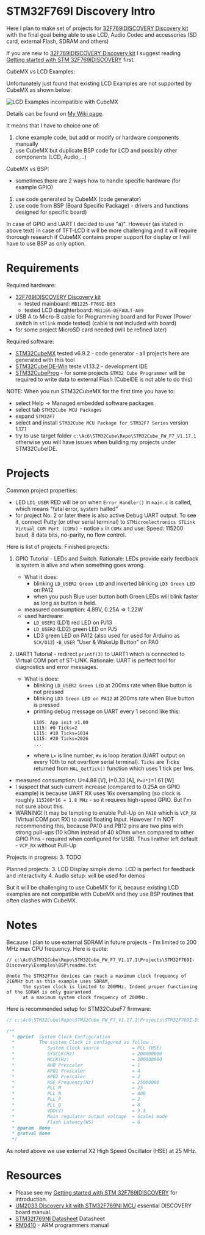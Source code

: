 # STM32F769I Discovery Intro

Here I plan to make set of projects for [32F769IDISCOVERY Discovery kit][32F769IDISCOVERY]
with the final goal being able to use LCD, Audio Codec and accessories (SD card, external Flash, SDRAM and others)

If you are new to [32F769IDISCOVERY Discovery kit][32F769IDISCOVERY] I suggest
reading [Getting started with STM 32F769IDISCOVERY][GS32F769IDISCOVERY] first.

CubeMX vs LCD Examples:

Unfortunately just found that existing LCD Examples are not supported by CubeMX as shown below:

![LCD Examples incompatible with CubeMX](https://github.com/hpaluch/hpaluch.github.io/wiki/files/stm32/cubemx-lcd-ex-incompat.jpg)

Details can be found on [My Wiki page](https://github.com/hpaluch/hpaluch.github.io/wiki/Getting-started-with-32F769IDISCOVERY#cubemx-warning).

It means that I have to choice one of:

1. clone example code, but add or modify or hardware components manually
2. use CubeMX but duplicate BSP code for LCD and possibly other components (LCD, Audio,...)


CubeMX vs BSP:
- sometimes there are 2 ways how to handle specific hardware (for example GPIO)

1. use code generated by CubeMX (code generator)
2. use code from BSP (Board Specific Package) - drivers and functions designed for
   specific board)

In case of GPIO and UART I decided to use "a)". However (as stated in above
text) in case of TFT-LCD it will be more challenging and it will require
thorough research if CubeMX contains proper support for display or I will have
to use BSP as only option.

# Requirements

Required hardware:
* [32F769IDISCOVERY Discovery kit][32F769IDISCOVERY] 
  - tested mainboard: `MB1225-F769I-B03` 
  - tested LCD daughterboard: `MB1166-DEFAULT-A09`
* USB A to Micro-B cable for Programming board and for Power (Power switch in `stlink` mode tested)
  (cable is not included with board)
* for some project MicroSD card needed (will be refined later)

Required software:
* [STM32CubeMX][STM32CubeMX] tested v6.9.2 - code generator - all projects here are generated with this tool
* [STM32CubeIDE-Win][STM32CubeIDE-Win] teste v1.13.2 - development IDE
* [STM32CubeProg][STM32CubeProg] - for some projects `STM32 Cube Programmer` will be required
  to write data to external Flash (CubeIDE is not able to do this)

NOTE: When you run STM32CubeMX for the first time you have to:
- select Help -> Managed embedded software packages
- select tab `STM32Cube MCU Packages`
- expand `STM32F7`
- select and install `STM32Cube MCU Package for STM32F7 Series` version 1.17.1
- try to use target folder `c:\Ac6\STM32Cube\Repo\STM32Cube_FW_F7_V1.17.1` otherwise
  you will have issues when building my projects under  STM32CubeIDE.

# Projects

Common project properties:
- LED `LD1_USER` RED will be on when `Error_Handler()` in `main.c` is called,
  which means "fatal error, system halted"
- for project No. 2 or later there is also active Debug UART output. To see it, connect
  Putty (or other serial terminal) to
  `STMicroelectronics STLink Virtual COM Port (COMx)` - notice `x` in `COMx` and
  use: Speed: 115200 baud, 8 data bits, no-parity, no flow control.

Here is list of projects:
Finished projects:
1. GPIO Tutorial - LEDs and Switch.
   Rationale: LEDs provide early feedback is system is alive and when something
   goes wrong.
   - What it does:
     - blinking `LD_USER2 Green LED` and inverted blinking `LD3 Green LED` on PA12
     - when you push Blue user button both Green LEDs will blink faster as long as button is held.
   - measured consumption: 4.89V, 0.25A => 1.22W
   - used hardware:
     - `LD_USER1` (LD1) red LED on PJ13
     - `LD_USER2` (LD2) green LED on PJ5
     - LD3 green LED on PA12 (also used for used for Arduino as `SCK/D13`)
     -`B_USER` "User & WakeUp Button" on PA0

2. UART1 Tutorial - redirect `printf(3)` to UART1 which is connected to Virtual COM port of ST-LINK.
   Rationale: UART is perfect tool for diagnostics and error messages.
   - What is does:
     - blinking `LD_USER2 Green LED` at 200ms rate when Blue button is not pressed
     - blinking `LD3 Green LED on PA12` at 200ms rate when Blue button is pressed
     - printing debug message on UART every 1 second like this:
       ```
       L105: App init v1.00
       L115: #0 Ticks=2
       L115: #10 Ticks=1014
       L115: #20 Ticks=2026
       ...
       ```
     - where `Lx` is line number, `#x` is loop iteration (UART output on every 10th 
       to not overflow serial terminal). `Ticks` are Ticks returned from `HAL_GetTick()`
       function which uses 1 tick per 1ms.
  - measured consumption: U=4.88 [V], I=0.33 [A], `P=U*I`=1.61 [W]
  - I suspect that such current increase (compared to 0.25A on GPIO example) is because
    UART RX uses 16x oversampling (so clock is roughly `115200*16 = 1.8 MHz` - so it
    requires high-speed GPIO. But I'm not sure about this.
  - WARNING! It may be tempting to enable Pull-Up on `PA10` which is `VCP_RX` (Virtual COM
    port RX) to avoid floating Input. However I'm NOT recommending this, because
    PA10 and PB12 pins are two pins with strong pull-ups (10 kOhm instead of 40 kOhm
    when compared to other GPIO Pins - required when configured for USB).
    Thus I rather left default - `VCP_RX` without Pull-Up

Projects in progress:
3. TODO

Planned projects:
3. LCD Display simple demo. LCD is perfect for feedback and interactivity
4. Audio setup: will be used for demos

But it will be challenging to use CubeMX for it, because existing LCD examples
are not compatible with CubeMX and they use BSP routines that often clashes with CubeMX.

# Notes

Because I plan to use external SDRAM in future projects - I'm limited to 200 MHz max CPU frequency.
Here is quote:
```
// c:\Ac6\STM32Cube\Repo\STM32Cube_FW_F7_V1.17.1\Projects\STM32F769I-Discovery\Examples\BSP\readme.txt

@note The STM32F7xx devices can reach a maximum clock frequency of 216MHz but as this example uses SDRAM,
      the system clock is limited to 200MHz. Indeed proper functioning of the SDRAM is only guaranteed
      at a maximum system clock frequency of 200MHz.
```

Here is recommended setup for STM32CubeF7 firmware:
```c
// c:\Ac6\STM32Cube\Repo\STM32Cube_FW_F7_V1.17.1\Projects\STM32F769I-Discovery\Examples\BSP\Src\main.c

/**
  * @brief  System Clock Configuration
  *         The system Clock is configured as follow :
  *            System Clock source            = PLL (HSE)
  *            SYSCLK(Hz)                     = 200000000
  *            HCLK(Hz)                       = 200000000
  *            AHB Prescaler                  = 1
  *            APB1 Prescaler                 = 4
  *            APB2 Prescaler                 = 2
  *            HSE Frequency(Hz)              = 25000000
  *            PLL_M                          = 25
  *            PLL_N                          = 400
  *            PLL_P                          = 2
  *            PLL_Q                          = 8
  *            VDD(V)                         = 3.3
  *            Main regulator output voltage  = Scale1 mode
  *            Flash Latency(WS)              = 6
  * @param  None
  * @retval None
  */
```

As noted above we use external X2 High Speed Oscillator (HSE)  at 25 MHz.

# Resources

* Please see my [Getting started with STM 32F769IDISCOVERY][GS32F769IDISCOVERY] 
  for introduction.
* [UM2033 Discovery kit with STM32F769NI MCU][UM2033] essential DISCOVERY board manual.
* [STM32f769NI Datasheet][STM32f769NI] Datasheet
* [RM0410][RM0410] - ARM programmers manual

[STM32f769NI]: https://www.st.com/resource/en/datasheet/stm32f769ni.pdf
[UM2033]: https://www.st.com/resource/en/user_manual/um2033-discovery-kit-with-stm32f769ni-mcu-stmicroelectronics.pdf 
[GS32F769IDISCOVERY]: https://github.com/hpaluch/hpaluch.github.io/wiki/Getting-started-with-32F769IDISCOVERY
[32F769IDISCOVERY]: https://www.st.com/en/evaluation-tools/32f769idiscovery.html
[RM0410]: https://www.st.com/resource/en/reference_manual/rm0410-stm32f76xxx-and-stm32f77xxx-advanced-armbased-32bit-mcus-stmicroelectronics.pdf
[STM32CubeIDE-Win]: https://www.st.com/en/development-tools/stm32cubeide.html
[STM32CubeF7]: https://www.st.com/en/embedded-software/stm32cubef7.html
[STM32CubeMX]: https://www.st.com/content/st_com/en/products/development-tools/software-development-tools/stm32-software-development-tools/stm32-configurators-and-code-generators/stm32cubemx.html
[STM32CubeProg]: https://www.st.com/en/development-tools/stm32cubeprog.html

